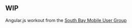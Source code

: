 ## WIP
Angular.js workout from the [South Bay Mobile User Group](http://www.meetup.com/South-Bay-Mobile-User-Group/events/219331949/)
